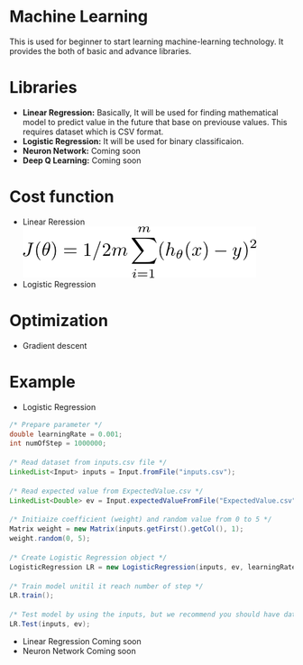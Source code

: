 # Machine Learning
  This is used for beginner to start learning machine-learning technology. It provides the both of basic and advance libraries.

# Libraries
  - __Linear Regression:__ 
    Basically, It will be used for finding mathematical model to predict value in the future that base on previouse values. This requires dataset which is CSV format.
  - __Logistic Regression:__
    It will be used for binary classificaion. 
  - __Neuron Network:__
    Coming soon
  - __Deep Q Learning:__
    Coming soon
# Cost function
  - Linear Reression 
    ![](docs/linear-regression/cost.png)
  - Logistic Regression
  
# Optimization
  - Gradient descent
# Example
  
  - Logistic Regression
  ```java
  /* Prepare parameter */
  double learningRate = 0.001;
  int numOfStep = 1000000;
  
  /* Read dataset from inputs.csv file */
  LinkedList<Input> inputs = Input.fromFile("inputs.csv");
  
  /* Read expected value from ExpectedValue.csv */
  LinkedList<Double> ev = Input.expectedValueFromFile("ExpectedValue.csv");
  
  /* Initiaize coefficient (weight) and random value from 0 to 5 */
  Matrix weight = new Matrix(inputs.getFirst().getCol(), 1);
  weight.random(0, 5);

  /* Create Logistic Regression object */
  LogisticRegression LR = new LogisticRegression(inputs, ev, learningRate, numOfStep, weight);
  
  /* Train model unitil it reach number of step */
  LR.train();
  
  /* Test model by using the inputs, but we recommend you should have dataset for testing the model particularly */
  LR.Test(inputs, ev);
  ```
  - Linear Regression
    Coming soon
  - Neuron Network
    Coming soon
